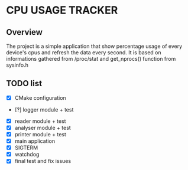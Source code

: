 # CPU USAGE TRACKER
 
## Overview
The project is a simple application that show percentage usage of every device's cpus and refresh the data every second. 
It is based on informations gathered from /proc/stat and get_nprocs() function from sysinfo.h

## TODO list
 - [x] CMake configuration
 - [?] logger module + test
 - [x] reader module + test
 - [x] analyser module + test
 - [x] printer module + test
 - [x] main application
 - [x] SIGTERM
 - [x] watchdog
 - [x] final test and fix issues
